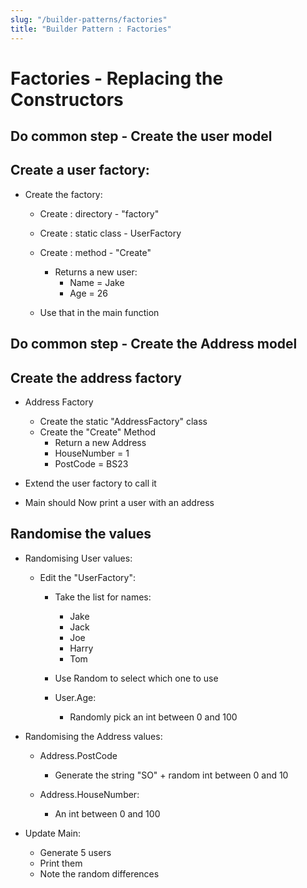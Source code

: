 ```yaml
---
slug: "/builder-patterns/factories"
title: "Builder Pattern : Factories"
---
```


# Factories - Replacing the Constructors

## Do common step - Create the user model

## Create a user factory:
* Create the factory:
    * Create : directory - "factory" 
    * Create : static class - UserFactory 
    * Create : method - "Create"
        * Returns a new user:
            * Name = Jake
            * Age = 26
    
    * Use that in the main function

## Do common step - Create the Address model

## Create the address factory
* Address Factory
    * Create the static "AddressFactory" class
    * Create the "Create" Method
        * Return a new Address
        * HouseNumber = 1
        * PostCode = BS23

* Extend the user factory to call it

* Main should Now print a user with an address

## Randomise the values
* Randomising User values:
    * Edit the "UserFactory":
        * Take the list for names:
            * Jake
            * Jack
            * Joe
            * Harry
            * Tom

        * Use Random to select which one to use

        * User.Age:
            * Randomly pick an int between 0 and 100

* Randomising the Address values:
    * Address.PostCode
        * Generate the string "SO" + random int between 0 and 10

    * Address.HouseNumber:
        * An int between 0 and 100

* Update Main:
    * Generate 5 users
    * Print them
    * Note the random differences
